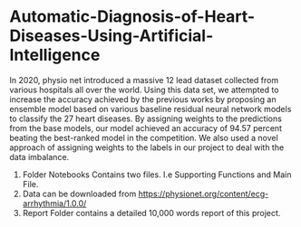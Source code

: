 # Automatic-Diagnosis-of-Heart-Diseases-Using-Artificial-Intelligence
  In 2020, physio net introduced a massive 12 lead dataset collected from various hospitals all over the world. Using this data set, we attempted to increase the accuracy achieved by the previous works by proposing an ensemble model based on various baseline residual neural network models to classify the 27 heart diseases. By
assigning weights to the predictions from the base models, our model achieved an accuracy of 94.57 percent beating the best-ranked model in the competition. We also used a novel approach of assigning weights to the labels in our project to deal with the data imbalance.

1. Folder Notebooks Contains two files. I.e Supporting Functions and Main File.
2. Data can be downloaded from https://physionet.org/content/ecg-arrhythmia/1.0.0/
3. Report Folder contains a detailed 10,000 words report of this project.

